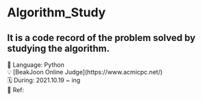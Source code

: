 # Algorithm_Study

## It is a code record of the problem solved by studying the algorithm.

<div>
🔨 Language: Python <br>
💡 [BeakJoon Online Judge](https://www.acmicpc.net/)
<br>
🗓 During: 2021.10.19 ~ ing <br>
📕 Ref: 
</div>
